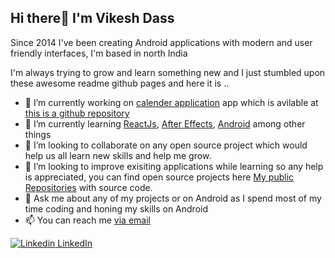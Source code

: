 ## Hi there👋  I'm Vikesh Dass

Since 2014 I've been creating Android applications with modern and user friendly interfaces, I'm based in north India


I'm always trying to grow and learn something new and I just stumbled upon these awesome readme github pages and here it is .. 

- 🔭 I’m currently working on <a href="https://play.google.com/store/apps/details?id=koshur.kashmirievents"> calender application</a> app which is avilable at <a href="https://github.com/shadygoneinsane/KashmiriCalendar">this is a github repository</a>
- 🌱 I’m currently learning <a href="https://reactjs.org/">ReactJs</a>, <a href="https://www.adobe.com/in/products/aftereffects.html/">After Effects</a>, <a href="https://developer.android.com/">Android</a> among other things
- 👯 I’m looking to collaborate on any open source project which would help us all learn new skills and help me grow.
- 🤔 I’m looking to improve exisiting applications while learning so any help is appreciated, you can find open source projects here <a href="https://github.com/shadygoneinsane?tab=repositories">My public Repositories</a> with source code.
- 💬 Ask me about any of my projects or on Android as I spend most of my time coding and honing my skills on Android
- 📫 You can reach me <a href="mailto:vikeshdass@gmail.com">via email</a>

[![Linkedin](https://i.stack.imgur.com/gVE0j.png) LinkedIn](https://www.linkedin.com/in/vikeshdass/)
<!--
**shadygoneinsane/shadygoneinsane** is a ✨ _special_ ✨ repository because its `README.md` (this file) appears on your GitHub profile.

Here are some ideas to get you started:

- 🔭 I’m currently working on ...
- 🌱 I’m currently learning ...
- 👯 I’m looking to collaborate on ...
- 🤔 I’m looking for help with ...
- 💬 Ask me about ...
- 📫 How to reach me: ...
- 😄 Pronouns: ...
- ⚡ Fun fact: ...
-->
